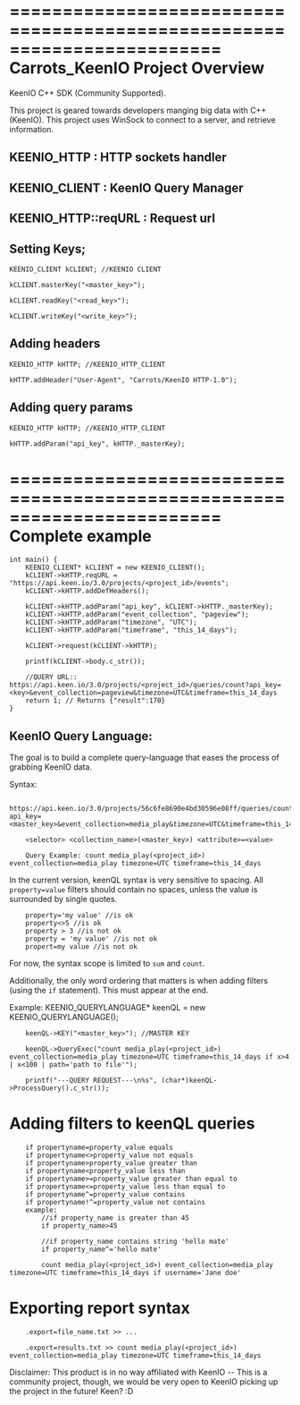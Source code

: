 ========================================================================
    Carrots_KeenIO Project Overview
========================================================================

KeenIO C++ SDK (Community Supported).

This project is geared towards developers manging big data with C++ (KeenIO).
This project uses WinSock to connect to a server, and retrieve information.


## KEENIO_HTTP : HTTP sockets handler

## KEENIO_CLIENT : KeenIO Query Manager

## KEENIO_HTTP::reqURL : Request url


## Setting Keys;

	KEENIO_CLIENT kCLIENT; //KEENIO CLIENT
	
	kCLIENT.masterKey("<master_key>");
	
	kCLIENT.readKey("<read_key>");
	
	kCLIENT.writeKey("<write_key>");


## Adding headers
	KEENIO_HTTP kHTTP; //KEENIO_HTTP_CLIENT
	
	kHTTP.addHeader("User-Agent", "Carrots/KeenIO HTTP-1.0");


## Adding query params

	KEENIO_HTTP kHTTP; //KEENIO_HTTP_CLIENT
	
	kHTTP.addParam("api_key", kHTTP._masterKey);

========================================================================
    Complete example
========================================================================

	int main() {
		KEENIO_CLIENT* kCLIENT = new KEENIO_CLIENT();
		kCLIENT->kHTTP.reqURL = "https://api.keen.io/3.0/projects/<project_id>/events";
		kCLIENT->kHTTP.addDefHeaders();

		kCLIENT->kHTTP.addParam("api_key", kCLIENT->kHTTP._masterKey);
		kCLIENT->kHTTP.addParam("event_collection", "pageview");
		kCLIENT->kHTTP.addParam("timezone", "UTC");
		kCLIENT->kHTTP.addParam("timeframe", "this_14_days");

		kCLIENT->request(kCLIENT->kHTTP);

		printf(kCLIENT->body.c_str());
		
		//QUERY URL:: https://api.keen.io/3.0/projects/<project_id>/queries/count?api_key=<key>&event_collection=pageview&timezone=UTC&timeframe=this_14_days
		return 1; // Returns {"result":170}
	}

## KeenIO Query Language:
The goal is to build a complete query-language that eases the process of grabbing KeenIO data.

Syntax:

		https://api.keen.io/3.0/projects/56c6fe8690e4bd30596e08ff/queries/count?api_key=<master_key>&event_collection=media_play&timezone=UTC&timeframe=this_14_days
		
		<selector> <collection_name>(<master_key>) <attribute>=<value>
		
		Query Example: count media_play(<project_id>) event_collection=media_play timezone=UTC timeframe=this_14_days
		

In the current version, keenQL syntax is very sensitive to spacing. All `property=value` filters should contain no spaces, unless the value is surrounded by single quotes.

		property='my value' //is ok
		property<>5 //is ok
		property > 3 //is not ok
		property = 'my value' //is not ok
		propert=my value //is not ok

For now, the syntax scope is limited to `sum` and `count`.

Additionally, the only word ordering that matters is when adding filters (using the `if` statement). This must appear at the end.
		

Example:
		KEENIO_QUERYLANGUAGE* keenQL = new KEENIO_QUERYLANGUAGE();
		
		keenQL->KEY("<master_key>"); //MASTER KEY
		
		keenQL->QueryExec("count media_play(<project_id>) event_collection=media_play timezone=UTC timeframe=this_14_days if x>4 | x<100 | path='path to file'");

		printf("---QUERY REQUEST---\n%s", (char*)keenQL->ProcessQuery().c_str());
	
# Adding filters to keenQL queries
		if propertyname=property_value equals
		if propertyname<>property_value not equals
		if propertyname>property_value greater than
		if propertyname<property_value less than
		if propertyname>=property_value greater than equal to
		if propertyname<=property_value less than equal to
		if propertyname^=property_value contains
		if propertyname!^=property_value not contains
		example:
			//if property_name is greater than 45
			if property_name>45
			
			//if property_name contains string 'hello mate'
			if property_name^='hello mate'
			
			count media_play(<project_id>) event_collection=media_play timezone=UTC timeframe=this_14_days if username='Jane doe'

# Exporting report syntax

		.export=file_name.txt >> ...
	
		.export=results.txt >> count media_play(<project_id>) event_collection=media_play timezone=UTC timeframe=this_14_days
	

Disclaimer: This product is in no way affiliated with KeenIO -- This is a community project, though, we would be very open to KeenIO picking up the project in the future! Keen? :D
